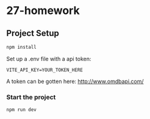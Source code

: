 # 27-homework

## Project Setup

```sh
npm install
```

Set up a .env file with a api token:
```env
VITE_API_KEY=YOUR_TOKEN_HERE
```
A token can be gotten here: http://www.omdbapi.com/

### Start the project 
```sh
npm run dev
```


